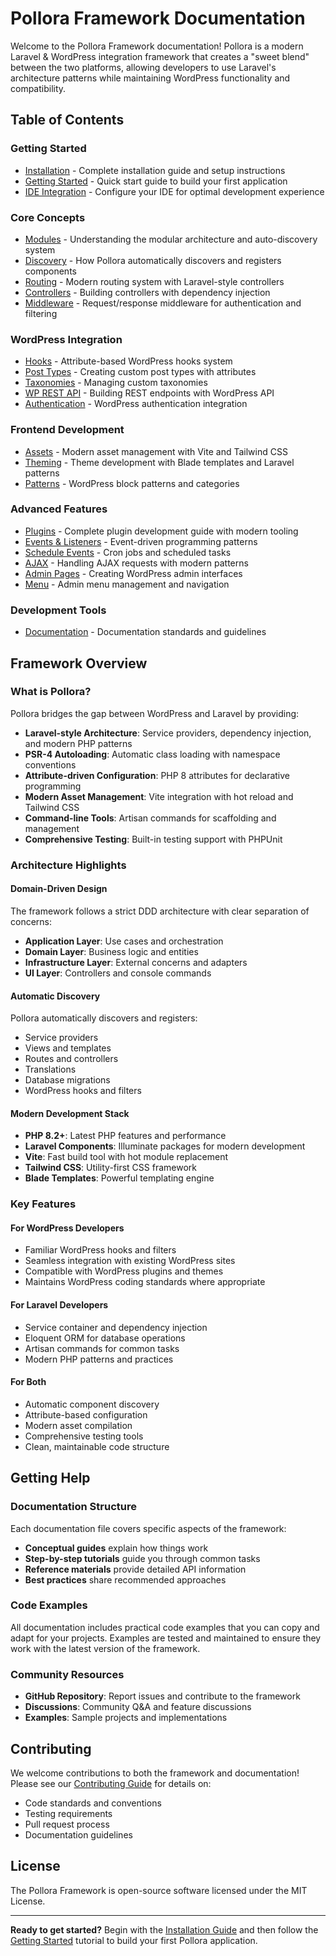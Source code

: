 # Pollora Framework Documentation

Welcome to the Pollora Framework documentation! Pollora is a modern Laravel & WordPress integration framework that creates a "sweet blend" between the two platforms, allowing developers to use Laravel's architecture patterns while maintaining WordPress functionality and compatibility.

## Table of Contents

### Getting Started
- [Installation](installation.md) - Complete installation guide and setup instructions
- [Getting Started](getting-started.md) - Quick start guide to build your first application
- [IDE Integration](ide.md) - Configure your IDE for optimal development experience

### Core Concepts
- [Modules](modules.md) - Understanding the modular architecture and auto-discovery system
- [Discovery](discovery.md) - How Pollora automatically discovers and registers components
- [Routing](routing.md) - Modern routing system with Laravel-style controllers
- [Controllers](controllers.md) - Building controllers with dependency injection
- [Middleware](middleware.md) - Request/response middleware for authentication and filtering

### WordPress Integration
- [Hooks](hooks.md) - Attribute-based WordPress hooks system
- [Post Types](post-types.md) - Creating custom post types with attributes
- [Taxonomies](taxonomies.md) - Managing custom taxonomies
- [WP REST API](wp-rest-api.md) - Building REST endpoints with WordPress API
- [Authentication](auth.md) - WordPress authentication integration

### Frontend Development
- [Assets](assets.md) - Modern asset management with Vite and Tailwind CSS
- [Theming](theming.md) - Theme development with Blade templates and Laravel patterns
- [Patterns](patterns.md) - WordPress block patterns and categories

### Advanced Features
- [Plugins](plugins.md) - Complete plugin development guide with modern tooling
- [Events & Listeners](events-listeners.md) - Event-driven programming patterns
- [Schedule Events](schedule-events.md) - Cron jobs and scheduled tasks
- [AJAX](ajax.md) - Handling AJAX requests with modern patterns
- [Admin Pages](admin-pages.md) - Creating WordPress admin interfaces
- [Menu](menu.md) - Admin menu management and navigation

### Development Tools
- [Documentation](documentation.md) - Documentation standards and guidelines

## Framework Overview

### What is Pollora?

Pollora bridges the gap between WordPress and Laravel by providing:

- **Laravel-style Architecture**: Service providers, dependency injection, and modern PHP patterns
- **PSR-4 Autoloading**: Automatic class loading with namespace conventions
- **Attribute-driven Configuration**: PHP 8 attributes for declarative programming
- **Modern Asset Management**: Vite integration with hot reload and Tailwind CSS
- **Command-line Tools**: Artisan commands for scaffolding and management
- **Comprehensive Testing**: Built-in testing support with PHPUnit

### Architecture Highlights

#### Domain-Driven Design
The framework follows a strict DDD architecture with clear separation of concerns:
- **Application Layer**: Use cases and orchestration
- **Domain Layer**: Business logic and entities
- **Infrastructure Layer**: External concerns and adapters
- **UI Layer**: Controllers and console commands

#### Automatic Discovery
Pollora automatically discovers and registers:
- Service providers
- Views and templates
- Routes and controllers
- Translations
- Database migrations
- WordPress hooks and filters

#### Modern Development Stack
- **PHP 8.2+**: Latest PHP features and performance
- **Laravel Components**: Illuminate packages for modern development
- **Vite**: Fast build tool with hot module replacement
- **Tailwind CSS**: Utility-first CSS framework
- **Blade Templates**: Powerful templating engine

### Key Features

#### For WordPress Developers
- Familiar WordPress hooks and filters
- Seamless integration with existing WordPress sites
- Compatible with WordPress plugins and themes
- Maintains WordPress coding standards where appropriate

#### For Laravel Developers
- Service container and dependency injection
- Eloquent ORM for database operations
- Artisan commands for common tasks
- Modern PHP patterns and practices

#### For Both
- Automatic component discovery
- Attribute-based configuration
- Modern asset compilation
- Comprehensive testing tools
- Clean, maintainable code structure

## Getting Help

### Documentation Structure
Each documentation file covers specific aspects of the framework:
- **Conceptual guides** explain how things work
- **Step-by-step tutorials** guide you through common tasks
- **Reference materials** provide detailed API information
- **Best practices** share recommended approaches

### Code Examples
All documentation includes practical code examples that you can copy and adapt for your projects. Examples are tested and maintained to ensure they work with the latest version of the framework.

### Community Resources
- **GitHub Repository**: Report issues and contribute to the framework
- **Discussions**: Community Q&A and feature discussions
- **Examples**: Sample projects and implementations

## Contributing

We welcome contributions to both the framework and documentation! Please see our [Contributing Guide](https://github.com/Pollora/pollora/blob/main/CONTRIBUTE.md) for details on:
- Code standards and conventions
- Testing requirements
- Pull request process
- Documentation guidelines

## License

The Pollora Framework is open-source software licensed under the MIT License.

---

**Ready to get started?** Begin with the [Installation Guide](installation.md) and then follow the [Getting Started](getting-started.md) tutorial to build your first Pollora application.
